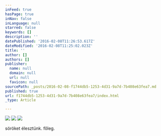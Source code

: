 ```yaml
---
inFeed: true
hasPage: true
inNav: false
inLanguage: null
starred: false
keywords: []
description: ''
datePublished: '2016-02-08T11:26:53.617Z'
dateModified: '2016-02-08T11:25:02.023Z'
title: ''
author: []
authors: []
publisher:
  name: null
  domain: null
  url: null
  favicon: null
sourcePath: _posts/2016-02-08-f1744db5-1253-4d31-9a7d-7b408e63fea7.md
published: true
url: f1744db5-1253-4d31-9a7d-7b408e63fea7/index.html
_type: Article

---
```

![](https://the-grid-user-content.s3-us-west-2.amazonaws.com/0fc22c14-1dd2-4295-9724-7a8a60dfea71.jpg)
![](https://the-grid-user-content.s3-us-west-2.amazonaws.com/ccafe722-cc56-495b-b76b-e4a01f71e6e2.jpg)
![](https://the-grid-user-content.s3-us-west-2.amazonaws.com/a7bd2af4-e1e1-4138-a6c5-f56fa6630fc2.jpg)

söröket élesztünk. főleg.